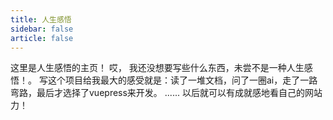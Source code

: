 ```yaml
---
title: 人生感悟
sidebar: false
article: false
---
```

这里是人生感悟的主页！
哎， 我还没想要写些什么东西，未尝不是一种人生感悟！。
写这个项目给我最大的感受就是：读了一堆文档，问了一圈ai，走了一路弯路，最后才选择了vuepress来开发。
......
以后就可以有成就感地看自己的网站力！